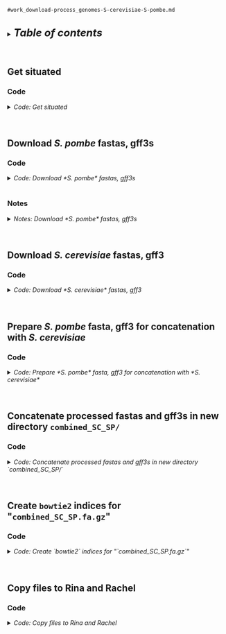 
`#work_download-process_genomes-S-cerevisiae-S-pombe.md`
<br />
<br />

<details>
<summary><font size="+2"><b><i>Table of contents</i></b></font></summary>
<!-- MarkdownTOC -->

1. [Get situated](#get-situated)
    1. [Code](#code)
1. [Download *S. pombe* fastas, gff3s](#download-s-pombe-fastas-gff3s)
    1. [Code](#code-1)
    1. [Notes](#notes)
1. [Download *S. cerevisiae* fastas, gff3](#download-s-cerevisiae-fastas-gff3)
    1. [Code](#code-2)
1. [Prepare *S. pombe* fasta, gff3 for concatenation with *S. cerevisiae*](#prepare-s-pombe-fasta-gff3-for-concatenation-with-s-cerevisiae)
    1. [Code](#code-3)
1. [Prepare *S. cerevisiae* fasta, gff3 for concatenation with *S. pombe*](#prepare-s-cerevisiae-fasta-gff3-for-concatenation-with-s-pombe)
    1. [Code](#code-4)
1. [Concatenate processed fastas and gff3s in new directory `combined_SC_SP/`](#concatenate-processed-fastas-and-gff3s-in-new-directory-combined_sc_sp)
    1. [Code](#code-5)
1. [Create `bowtie2` indices for "`combined_SC_SP.fa.gz`"](#create-bowtie2-indices-for-combined_sc_spfagz)
    1. [Code](#code-6)
1. [Copy files to Rina and Rachel](#copy-files-to-rina-and-rachel)
    1. [Code](#code-7)

<!-- /MarkdownTOC -->
</details>
<br />
<br />

<a id="get-situated"></a>
## Get situated
<a id="code"></a>
### Code
<details>
<summary><i>Code: Get situated</i></summary>

```bash
#!/bin/bash

cd "${HOME}/tsukiyamalab/kalavatt/genomes" ||
    echo "cd'ing failed; check on this..."

d_pombe="Schizosaccharomyces_pombe/"
if [[ ! -d "${d_pombe}" ]]; then mkdir "${d_pombe}"; fi

d_cerevisiae="Saccharomyces_cerevisiae/"
if [[ ! -d "${d_cerevisiae}" ]]; then mkdir "${d_cerevisiae}"; fi

alias .,="ls -lhaFG"
alias .,s="ls -lhaFG ./*"
```
</details>
<br />
<br />

<a id="download-s-pombe-fastas-gff3s"></a>
## Download *S. pombe* fastas, gff3s
<a id="code-1"></a>
### Code
<details>
<summary><i>Code: Download *S. pombe* fastas, gff3s</i></summary>

```bash
#!/bin/bash

cd "${HOME}/genomes/" || echo "cd'ing failed; check on this..."
cd "${d_pombe}" || echo "cd'ing failed; check on this..."


#  Download fastas ------------------------------------------------------------
if [[ ! -d "fasta/" ]]; then mkdir "fasta/"; fi

cd "fasta/" || echo "cd'ing failed; check on this..."

u_fa="https://www.pombase.org/data/genome_sequence_and_features/genome_sequence"
unset f_fa && typeset -a f_fa=(
    Schizosaccharomyces_pombe_all_chromosomes.fa.gz
    Schizosaccharomyces_pombe_chr_II_telomeric_gap.fa.gz
    Schizosaccharomyces_pombe_chromosome_I.fa.gz
    Schizosaccharomyces_pombe_chromosome_II.fa.gz
    Schizosaccharomyces_pombe_chromosome_III.fa.gz
    Schizosaccharomyces_pombe_mating_type_region.fa.gz
    Schizosaccharomyces_pombe_mitochondrial_chromosome.fa.gz
)

#  Download the files
for i in "${f_fa[@]}"; do curl "${u_fa}/${i}" > "${i}"; done

#  Check the directory
run_check=true
if ${run_check}; then .,; fi

#  How do the chromosome names look?
run_check=true
if ${run_check}; then
    zcat Schizosaccharomyces_pombe_all_chromosomes.fa.gz | grep "^>"
fi


#  Download gff3s -------------------------------------------------------------
if [[ ! -d "gff3" ]]; then mkdir "gff3"; fi

cd "gff3/" || echo "cd'ing failed; check on this..."

u_gff3="https://www.pombase.org/data/genome_sequence_and_features/gff3/"
unset f_gff3 && typeset -a f_gff3=(
    Schizosaccharomyces_pombe_all_chromosomes.gff3.gz
    Schizosaccharomyces_pombe_chr_II_telomeric_gap.gff3.gz
    Schizosaccharomyces_pombe_chromosome_I.gff3.gz
    Schizosaccharomyces_pombe_chromosome_II.gff3.gz
    Schizosaccharomyces_pombe_chromosome_III.gff3.gz
    Schizosaccharomyces_pombe_mating_type_region.gff3.gz
    Schizosaccharomyces_pombe_mitochondrial_chromosome.gff3.gz
)

#  Download the files
for i in "${f_gff3[@]}"; do curl "${u_gff3}/${i}" > "${i}"; done

#  Check the directory
run_check=true
if ${run_check}; then .,; fi

#  How do the chromosome names look?
run_check=true
if ${run_check}; then
    zcat Schizosaccharomyces_pombe_all_chromosomes.gff3.gz \
        | cut -f 1 \
        | sort \
        | uniq
fi
```
</details>
<br />

<a id="notes"></a>
### Notes
<details>
<summary><i>Notes: Download *S. pombe* fastas, gff3s</i></summary>

Fasta file information as of 2023-0529, the date of downloading (no `README` in directory):
- Schizosaccharomyces_pombe_all_chromosomes.fa.gz 2023-05-11 02:56 3.6M
- Schizosaccharomyces_pombe_chr_II_telomeric_gap.fa.gz 2023-05-11 02:56 6.4K
- Schizosaccharomyces_pombe_chromosome_I.fa.gz 2023-05-11 02:56 1.6M
- Schizosaccharomyces_pombe_chromosome_II.fa.gz 2023-05-11 02:56 1.3M
- Schizosaccharomyces_pombe_chromosome_III.fa.gz 2023-05-11 02:56 711K
- Schizosaccharomyces_pombe_mating_type_region.fa.gz 2023-05-11 02:56 6.4K
- Schizosaccharomyces_pombe_mitochondrial_chromosome.fa.gz 2023-05-11 02:56 6.1K

Gff3 file information as of 2023-0529, the date of downloading (no `README` in directory):
- Schizosaccharomyces_pombe_all_chromosomes.gff3.gz 2023-05-28 02:12 601K
- Schizosaccharomyces_pombe_chr_II_telomeric_gap.gff3.gz 2023-05-28 02:12 297
- Schizosaccharomyces_pombe_chromosome_I.gff3.gz 2023-05-28 02:12 267K
- Schizosaccharomyces_pombe_chromosome_II.gff3.gz 2023-05-28 02:12 220K
- Schizosaccharomyces_pombe_chromosome_III.gff3.gz 2023-05-28 02:12 114K
- Schizosaccharomyces_pombe_mating_type_region.gff3.gz 2023-05-28 02:12 401
- Schizosaccharomyces_pombe_mitochondrial_chromosome.gff3.gz 2023-05-28 02:12 1.4K
</details>
<br />
<br />

<a id="download-s-cerevisiae-fastas-gff3"></a>
## Download *S. cerevisiae* fastas, gff3
<a id="code-2"></a>
### Code
<details>
<summary><i>Code: Download *S. cerevisiae* fastas, gff3</i></summary>

```bash
#!/bin/bash

cd "${HOME}/genomes/" || echo "cd'ing failed; check on this..."
cd "${d_cerevisiae}" || echo "cd'ing failed; check on this..."


#  Download fastas, gff3 ------------------------------------------------------
u_tgz="http://sgd-archive.yeastgenome.org/sequence/S288C_reference/genome_releases"
f_tgz="S288C_reference_genome_R64-3-1_20210421.tgz"

#  Download the tarfile of fastas and gff3
curl "${u_tgz}/${f_tgz}" > "${f_tgz}"

#  Decompress the directory
tar -xvzf "${f_tgz}"

#  Rename the directory to "fasta/"
mv "S288C_reference_genome_R64-3-1_20210421/" "fasta/"

#  Create a "gff3/" directory and move the gff3 file from "fasta/" to "gff3/"
mkdir gff3/ && \
    mv "fasta/saccharomyces_cerevisiae_R64-3-1_20210421.gff.gz" "gff3/"

#  Check how everything looks
run_check=true
if ${run_check}; then
    .,s
    .,
fi
```
</details>
<br />
<br />


<a id="prepare-s-pombe-fasta-gff3-for-concatenation-with-s-cerevisiae"></a>
## Prepare *S. pombe* fasta, gff3 for concatenation with *S. cerevisiae*
<a id="code-3"></a>
### Code
<details>
<summary><i>Code: Prepare *S. pombe* fasta, gff3 for concatenation with *S. cerevisiae*</i></summary>

```bash
#!/bin/bash

cd "${HOME}/genomes/" || echo "cd'ing failed; check on this..."
cd "${d_pombe}" || echo "cd'ing failed; check on this..."


#  Process fasta --------------------------------------------------------------
#  Create a directory for the processed fasta
if [[ ! -d "fasta-processed" ]]; then mkdir "fasta-processed"; fi

#  Copy over file to process, then cd into directory
cp \
    "fasta/Schizosaccharomyces_pombe_all_chromosomes.fa.gz" \
    "fasta-processed/"

cd "fasta-processed" ||
    echo "cd'ing failed; check on this..."

#  What do chromosome names look like?
run_check=true
if ${run_check}; then
    zgrep "^>" "Schizosaccharomyces_pombe_all_chromosomes.fa.gz"
fi

#  Create a decompressed version of the fasta
gzip -cd "Schizosaccharomyces_pombe_all_chromosomes.fa.gz" \
    > "Schizosaccharomyces_pombe_all_chromosomes.fa"

#  Use sed to rename chromosomes; save the results to "tmp.fa"
if [[ -f "tmp.fa" ]]; then rm "tmp.fa"; fi
sed 's/^>chr_II_telomeric_gap\ Schizosaccharomyces_pombe/>SP_II_TG/g;s/^>I\ Schizosaccharomyces_pombe/>SP_I/g;s/^>II\ Schizosaccharomyces_pombe/>SP_II/g;s/^>III\ Schizosaccharomyces_pombe/>SP_III/g;s/^>mating_type_region\ Schizosaccharomyces_pombe/>SP_MTR/g;s/^>mitochondrial\ Schizosaccharomyces_pombe/>SP_Mito/g' "Schizosaccharomyces_pombe_all_chromosomes.fa" \
    > "tmp.fa"

#  Check the new chromosome names
run_check=true
if ${run_check}; then cat "tmp.fa" | grep "^>"; fi

#  Overwrite the initial file with the contents of "tmp.fa"
mv -f "tmp.fa" "Schizosaccharomyces_pombe_all_chromosomes.fa"

#  Double check chromosome names
cat "Schizosaccharomyces_pombe_all_chromosomes.fa" | grep "^>"

#  Remove the compressed initial file
rm *.gz

#  Compress the updated file (with new chromosome names)
gzip *.fa

#  Check the directory
run_check=true
if ${run_check}; then .,; fi

#  Check chromosome names again
run_check=true
if ${run_check}; then
    zcat "Schizosaccharomyces_pombe_all_chromosomes.fa.gz" | grep "^>"
fi


#  Process gff3 ---------------------------------------------------------------
cd .. && pwd

#  Create a directory for the processed gff3
if [[ ! -d "gff3-processed/" ]]; then mkdir "gff3-processed/"; fi

#  Copy over file to process, then cd into directory
cp "gff3/Schizosaccharomyces_pombe_all_chromosomes.gff3.gz" "gff3-processed/"

cd "gff3-processed/" || echo "cd'ing failed; check on this..."

#  What do chromosome names look like?
run_check=true
if ${run_check}; then
    zcat "Schizosaccharomyces_pombe_all_chromosomes.gff3.gz" \
        | cut -f 1 \
        | sort \
        | uniq
fi

#  Use sed to rename chromosomes; save the results to "tmp.gff3"
zcat "Schizosaccharomyces_pombe_all_chromosomes.gff3.gz" \
    | sed 's/^chr_II_telomeric_gap/SP_II_TG/g;s/^I/SP_I/g;s/^II/SP_II/g;s/^III/SP_III/g;s/^mating_type_region/SP_MTR/g;s/^mitochondrial/SP_Mito/g' \
        > "tmp.gff3"

#  Check on the file contents
run_check=true
if ${run_check}; then
    head "tmp.gff3"
    tail "tmp.gff3"
    zcat "../gff3/Schizosaccharomyces_pombe_all_chromosomes.gff3.gz" | tail
fi

#  Check on the chromosome names in "tmp.gff3"
run_check=true
if ${run_check}; then cat "tmp.gff3" | cut -f 1 | sort | uniq; fi

#  Rename "tmp.gff3" to "Schizosaccharomyces_pombe_all_chromosomes.gff3"
mv "tmp.gff3" "Schizosaccharomyces_pombe_all_chromosomes.gff3"

#  Remove the initial gzipped file
rm "Schizosaccharomyces_pombe_all_chromosomes.gff3.gz"

#  Compress "Schizosaccharomyces_pombe_all_chromosomes.gff3"
gzip "Schizosaccharomyces_pombe_all_chromosomes.gff3"

#  Check the directory contents
run_check=true
if ${run_check}; then .,; fi

#  Check chromosome names again
run_check=true
if ${run_check}; then
    zcat "Schizosaccharomyces_pombe_all_chromosomes.gff3.gz" \
        | cut -f 1 \
        | sort \
        | uniq
fi
    ```
</details>
<br />
<br />

<a id="prepare-s-cerevisiae-fasta-gff3-for-concatenation-with-s-pombe"></a>
## Prepare *S. cerevisiae* fasta, gff3 for concatenation with *S. pombe*
<a id="code-4"></a>
### Code
<details>
<summary><i>Code: Prepare *S. cerevisiae* fasta, gff3 for concatenation with *S. pombe*</i></summary>

```bash
#!/bin/bash

cd "${HOME}/genomes/" || echo "cd'ing failed; check on this..."
cd "${d_cerevisiae}" || echo "cd'ing failed; check on this..."


#  Process fasta --------------------------------------------------------------
if [[ ! -d "fasta-processed" ]]; then mkdir "fasta-processed"; fi

#  Copy over file to process, then cd into directory
cp \
    "fasta/S288C_reference_sequence_R64-3-1_20210421.fsa.gz" \
    "fasta-processed/"

cd "fasta-processed" || echo "cd'ing failed; check on this..."

#  Check the chromosome names in the fasta
zcat "S288C_reference_sequence_R64-3-1_20210421.fsa.gz" | grep "^>"

#  Simplify the names of chromosomes in the S. cerevisiae fasta
if [[ -f "tmp.fa" ]]; then rm "tmp.fa"; fi
zcat "S288C_reference_sequence_R64-3-1_20210421.fsa.gz" \
    | sed 's/^>ref|NC_001133|\ \[org=Saccharomyces\ cerevisiae\]\ \[strain=S288C\]\ \[moltype=genomic\]\ \[chromosome=I\]/>I/g;s/^>ref|NC_001134|\ \[org=Saccharomyces\ cerevisiae\]\ \[strain=S288C\]\ \[moltype=genomic\]\ \[chromosome=II\]/>II/g;s/^>ref|NC_001135|\ \[org=Saccharomyces\ cerevisiae\]\ \[strain=S288C\]\ \[moltype=genomic\]\ \[chromosome=III\]/>III/g;s/^>ref|NC_001136|\ \[org=Saccharomyces\ cerevisiae\]\ \[strain=S288C\]\ \[moltype=genomic\]\ \[chromosome=IV\]/>IV/g;s/^>ref|NC_001137|\ \[org=Saccharomyces\ cerevisiae\]\ \[strain=S288C\]\ \[moltype=genomic\]\ \[chromosome=V\]/>V/g;s/^>ref|NC_001138|\ \[org=Saccharomyces\ cerevisiae\]\ \[strain=S288C\]\ \[moltype=genomic\]\ \[chromosome=VI\]/>VI/g;s/^>ref|NC_001139|\ \[org=Saccharomyces\ cerevisiae\]\ \[strain=S288C\]\ \[moltype=genomic\]\ \[chromosome=VII\]/>VII/g;s/^>ref|NC_001140|\ \[org=Saccharomyces\ cerevisiae\]\ \[strain=S288C\]\ \[moltype=genomic\]\ \[chromosome=VIII\]/>VIII/g;s/^>ref|NC_001141|\ \[org=Saccharomyces\ cerevisiae\]\ \[strain=S288C\]\ \[moltype=genomic\]\ \[chromosome=IX\]/>IX/g;s/^>ref|NC_001142|\ \[org=Saccharomyces\ cerevisiae\]\ \[strain=S288C\]\ \[moltype=genomic\]\ \[chromosome=X\]/>X/g;s/^>ref|NC_001143|\ \[org=Saccharomyces\ cerevisiae\]\ \[strain=S288C\]\ \[moltype=genomic\]\ \[chromosome=XI\]/>XI/g;s/^>ref|NC_001144|\ \[org=Saccharomyces\ cerevisiae\]\ \[strain=S288C\]\ \[moltype=genomic\]\ \[chromosome=XII\]/>XII/g;s/^>ref|NC_001145|\ \[org=Saccharomyces\ cerevisiae\]\ \[strain=S288C\]\ \[moltype=genomic\]\ \[chromosome=XIII\]/>XIII/g;s/^>ref|NC_001146|\ \[org=Saccharomyces\ cerevisiae\]\ \[strain=S288C\]\ \[moltype=genomic\]\ \[chromosome=XIV\]/>XIV/g;s/^>ref|NC_001147|\ \[org=Saccharomyces\ cerevisiae\]\ \[strain=S288C\]\ \[moltype=genomic\]\ \[chromosome=XV\]/>XV/g;s/^>ref|NC_001148|\ \[org=Saccharomyces\ cerevisiae\]\ \[strain=S288C\]\ \[moltype=genomic\]\ \[chromosome=XVI\]/>XVI/g;s/^>ref|NC_001224|\ \[org=Saccharomyces\ cerevisiae\]\ \[strain=S288C\]\ \[moltype=genomic\]\ \[location=mitochondrion\]\ \[top=circular\]/>Mito/g' \
        > "tmp.fa"

#  Check the new chromosome names in "tmp.fa"
run_check=true
if ${run_check}; then cat "tmp.fa" | grep "^>"; fi

#  Remove the intial infile
rm "S288C_reference_sequence_R64-3-1_20210421.fsa.gz"

#  Rename "tmp.fa" to "S288C_reference_sequence_R64-3-1_20210421.fa"
mv -f "tmp.fa" "S288C_reference_sequence_R64-3-1_20210421.fa"

#  Compress "S288C_reference_sequence_R64-3-1_20210421.fa"
gzip "S288C_reference_sequence_R64-3-1_20210421.fa"

#  Check the directory contents
run_check=true
if ${run_check}; then .,; fi

#  Check the chromosome names
run_check=true
if ${run_check}; then
    zcat "S288C_reference_sequence_R64-3-1_20210421.fa.gz" | grep "^>"
fi


#  Process gff3 ---------------------------------------------------------------
cd .. && pwd

#  Create a directory for the processed gff3
if [[ ! -d "gff3-processed/" ]]; then mkdir "gff3-processed/"; fi

#  Copy over file to process, then cd into directory
cp "gff3/saccharomyces_cerevisiae_R64-3-1_20210421.gff.gz" "gff3-processed/"

cd "gff3-processed/" || echo "cd'ing failed; check on this..."

#  What do chromosome names look like?
run_check=true
if ${run_check}; then
    zcat "saccharomyces_cerevisiae_R64-3-1_20210421.gff.gz" \
        | cut -f 1 \
        | sort \
        | uniq
fi
#NOTE There are fasta sequences in this file that need to be excluded

#  Decompress "saccharomyces_cerevisiae_R64-3-1_20210421.gff.gz"
gzip -cd "saccharomyces_cerevisiae_R64-3-1_20210421.gff.gz" \
    > "saccharomyces_cerevisiae_R64-3-1_20210421.gff"

#  Remove everything after line containing ### (fasta chromosome sequences)
if [[ -f "tmp.gff3" ]]; then rm "tmp.gff3"; fi
sed -n '/###/q;p' < saccharomyces_cerevisiae_R64-3-1_20210421.gff > tmp.gff3

#  Check the chromosome names now that fasta sequences are gone
run_check=true
if ${run_check}; then cat "tmp.gff3" | cut -f 1 | sort | uniq; fi

#  Use sed to rename chromosomes; save the results to "tmp.gff3"
cat "tmp.gff3" \
    | sed 's/^chr//g;s/^mt/Mito/g' \
        > "tmp.2.gff3"

#  Check the chromosome names in the updated file
run_check=true
if ${run_check}; then cat "tmp.2.gff3" | cut -f 1 | sort | uniq; fi

#  Check on the file contents
head "tmp.2.gff3"
tail "tmp.2.gff3"

#  Rename "tmp.2.gff3" to "saccharomyces_cerevisiae_R64-3-1_20210421.gff3"
mv "tmp.2.gff3" "saccharomyces_cerevisiae_R64-3-1_20210421.gff3"

#  Compress "saccharomyces_cerevisiae_R64-3-1_20210421.gff3"
gzip "saccharomyces_cerevisiae_R64-3-1_20210421.gff3"

#  Check the directory contents
run_check=true
if ${run_check}; then .,; fi

#  Remove unneeded files
rm \
    "saccharomyces_cerevisiae_R64-3-1_20210421.gff" \
    "saccharomyces_cerevisiae_R64-3-1_20210421.gff.gz" \
    "tmp.gff3"

#  Check the directory contents again
run_check=true
if ${run_check}; then .,; fi

#  Check chromosome names again
run_check=true
if ${run_check}; then
    zcat "saccharomyces_cerevisiae_R64-3-1_20210421.gff3.gz" \
        | cut -f 1 \
        | sort \
        | uniq
fi
```
</details>
<br />
<br />

<a id="concatenate-processed-fastas-and-gff3s-in-new-directory-combined_sc_sp"></a>
## Concatenate processed fastas and gff3s in new directory `combined_SC_SP/`
<a id="code-5"></a>
### Code
<details>
<summary><i>Code: Concatenate processed fastas and gff3s in new directory `combined_SC_SP/`</i></summary>

```bash
#!/bin/bash

cd "${HOME}/tsukiyamalab/kalavatt/genomes/" \
    || echo "cd'ing failed; check on this..."


#  Get situated ---------------------------------------------------------------
[[ ! -d "combined_SC_SP" ]] && mkdir -p combined_SC_SP/{fasta,gff3} || true

cp \
    "Saccharomyces_cerevisiae/gff3-processed/saccharomyces_cerevisiae_R64-3-1_20210421.gff3.gz" \
    "combined_SC_SP/gff3/"
cp \
    "Schizosaccharomyces_pombe/gff3-processed/Schizosaccharomyces_pombe_all_chromosomes.gff3.gz" \
    "combined_SC_SP/gff3/"

cp \
    "Saccharomyces_cerevisiae/fasta-processed/S288C_reference_sequence_R64-3-1_20210421.fa.gz" \
    "combined_SC_SP/fasta/"
cp \
    "Schizosaccharomyces_pombe/fasta-processed/Schizosaccharomyces_pombe_all_chromosomes.fa.gz" \
    "combined_SC_SP/fasta/"


#  gff3 -----------------------------------------------------------------------
cd "combined_SC_SP/gff3/" || echo "cd'ing failed; check on this..."

[[ -f "combined_SC_SP.gff3.gz" ]] && rm "combined_SC_SP.gff3.gz" || true

cat \
    "saccharomyces_cerevisiae_R64-3-1_20210421.gff3.gz" \
    "Schizosaccharomyces_pombe_all_chromosomes.gff3.gz" \
        > "combined_SC_SP.gff3.gz"

#  ARS_consensus_sequence records have strands labeled "0"; these need to be
#+ adjusted or else downstream programs will throw errors when encountering the
#+ "0" strands
zcat "combined_SC_SP.gff3.gz" \
    | awk -F "\t" '
        BEGIN { OFS = FS } {
            if ($7=="0") { $7="."; print $0 } else { print $0 }
        }
    ' \
    | gzip \
        > "tmp.gff3.gz"

mv -f "tmp.gff3.gz" "combined_SC_SP.gff3.gz"

#  Replace or remove special characters that IGV can't handle; these characters
#+ can break the formation of data frames from gff3 via rtacklayer::import or
#+ readr::read_tsv, etc.
zcat "combined_SC_SP.gff3.gz" \
    | sed -e 's/%20/-/g' \
          -e 's/%2C//g' \
          -e 's/%3B//g' \
          -e 's/%28//g' \
          -e 's/%29//g' \
          -e 's/%//g' \
    | gzip \
        > "combined_SC_SP.clean.gff3.gz"

#  Create S. cerevisiae/S. pombe concatenated gff3 file with "intelligible
#+ feature names": "Name=" value is "ID=" value; this needs to be something
#+ that makes sense to a human
#+ 
#+ Need to write an `awk` command to
#+ 1. If field `$3` is `gene`, `blocked_reading_frame`, `ncRNA_gene`,
#+ `pseudogene`, `rRNA_gene`, `snRNA_gene`, `snoRNA_gene`, `tRNA_gene`,
#+ `telomerase_RNA_gene` then check for the presence of the `gene=` attribute;
#+ if present, then replace the `ID=` value with the `gene=` value
#+ 2. If field `$3` is `ARS`, then check for the presence of the `Alias=`
#+ attribute; if present, then replace the `ID=` value with the `Alias=` value
zcat "combined_SC_SP.clean.gff3.gz" \
    | awk '
        BEGIN { FS=OFS="\t" }
        $1 ~ /^#/ { print; next }  # Skip lines starting with #
        $3 ~ /^(blocked_reading_frame|gene|ncRNA_gene|pseudogene|rRNA_gene|snRNA_gene|snoRNA_gene|tRNA_gene|telomerase_RNA_gene)$/ {
            if (match($9, /gene=[^;]+/)) {
                #  Extract the gene name
                gene_name = substr($9, RSTART+5, RLENGTH-5)
                #  Replace Name value with gene value
                sub(/Name=[^;]+/, "Name=" gene_name, $9)
            }
        }
        $3 == "ARS" {
            if (match($9, /Alias=[^;]+/)) {
                #  Extract the alias name
                alias_name = substr($9, RSTART+6, RLENGTH-6)
                #  Replace Name value with alias value
                sub(/Name=[^;]+/, "Name=" alias_name, $9)
            }
        }
        { print }
    ' \
    | gzip \
        > "combined_SC_SP.clean.intelligible.gff3.gz"

run_check=true
if ${run_check}; then .,; fi

run_check=false
if ${run_check}; then
    zcat "combined_SC_SP.clean.intelligible.gff3.gz" | cut -f 1 | sort | uniq
fi


#  fasta ----------------------------------------------------------------------
cd "../fasta" || echo "cd'ing failed; check on this..."

cat \
    "S288C_reference_sequence_R64-3-1_20210421.fa.gz" \
    "Schizosaccharomyces_pombe_all_chromosomes.fa.gz" \
        > "combined_SC_SP.fa.gz"

run_check=true
if ${run_check}; then ls -lhaFG; fi

run_check=true
if ${run_check}; then zcat "combined_SC_SP.fa.gz" | grep "^>"; fi
```
</details>
<br />
<br />

<a id="create-bowtie2-indices-for-combined_sc_spfagz"></a>
## Create `bowtie2` indices for "`combined_SC_SP.fa.gz`"
<a id="code-6"></a>
### Code
<details>
<summary><i>Code: Create `bowtie2` indices for "`combined_SC_SP.fa.gz`"</i></summary>

```bash
#!/bin/bash

cd "${HOME}/genomes/combined_SC_SP" || echo "cd'ing failed; check on this..."

if [[ ! -d "bowtie2/" ]]; then mkdir "bowtie2/"; fi

#  Index the fasta file
cd "fasta/"

gzip -cd "combined_SC_SP.fa.gz" > "combined_SC_SP.fa"

module load SAMtools/1.16.1-GCC-11.2.0 Bowtie2/2.4.4-GCC-11.2.0

run_check=true
if ${run_check}; then cat "combined_SC_SP.fa" | grep "^>"; fi

samtools faidx "combined_SC_SP.fa"

#  Create a "chrom-info" file
cut -f 1,2 "combined_SC_SP.fa.fai" > "combined_SC_SP.chrom-info.tsv"

#  Build the indices
cd .. && pwd

bowtie2-build fasta/combined_SC_SP.fa bowtie2/combined_SC_SP \
    1> >(tee -a bowtie2/combined_SC_SP.stdout.txt) \
    2> >(tee -a bowtie2/combined_SC_SP.stderr.txt)
```
</details>
<br />
<br />

<a id="copy-files-to-rina-and-rachel"></a>
## Copy files to Rina and Rachel
<a id="code-7"></a>
### Code
<details>
<summary><i>Code: Copy files to Rina and Rachel</i></summary>

```bash
#!/bin/bash

cd "${HOME}/tsukiyamalab/kalavatt/genomes" ||
    echo "cd'ing failed; check on this..."

dir_SC_SP="combined_SC_SP/"
dir_Rachel="${HOME}/tsukiyamalab/Rachel"
dir_Rina="${HOME}/tsukiyamalab/Rina"

cp -r "${dir_SC_SP}" "${dir_Rachel}"
cp -r "${dir_SC_SP}" "${dir_Rina}"
```
</details>
<br />
